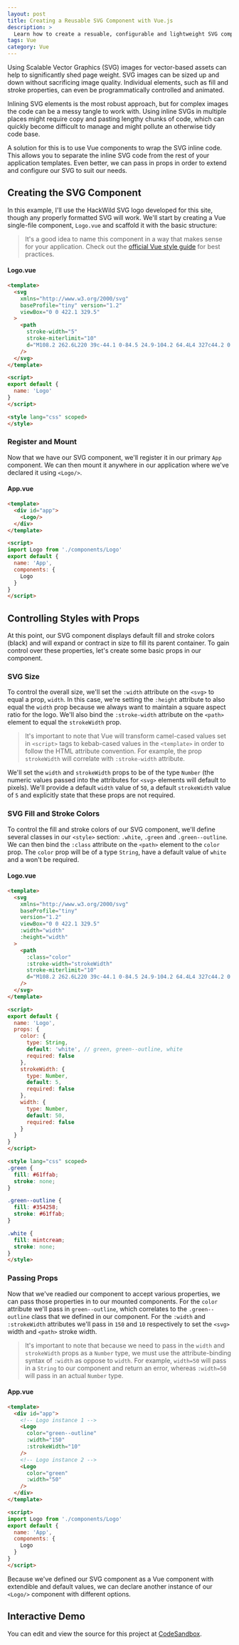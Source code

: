 ```yaml
---
layout: post
title: Creating a Reusable SVG Component with Vue.js
description: >
  Learn how to create a resuable, configurable and lightweight SVG component using Vue Single File Components.
tags: Vue
category: Vue
---
```


Using Scalable Vector Graphics (SVG) images for vector-based assets can help to significantly shed page weight. SVG images can be sized up and down without sacrificing image quality. Individual elements, such as fill and stroke properties, can even be programmatically controlled and animated.

Inlining SVG elements is the most robust approach, but for complex images the code can be a messy tangle to work with. Using inline SVGs in multiple places might require copy and pasting lengthy chunks of code, which can quickly become difficult to manage and might pollute an otherwise tidy code base.

A solution for this is to use Vue components to wrap the SVG inline code. This allows you to separate the inline SVG code from the rest of your application templates. Even better, we can pass in props in order to extend and configure our SVG to suit our needs.

## Creating the SVG Component

In this example, I'll use the HackWild SVG logo developed for this site, though any properly formatted SVG will work. We'll start by creating a Vue single-file component, `Logo.vue` and scaffold it with the basic structure:

> It's a good idea to name this component in a way that makes sense for your application. Check out the [official Vue style guide](https://vuejs.org/v2/style-guide/) for best practices.

#### Logo.vue

```html
<template>
  <svg
    xmlns="http://www.w3.org/2000/svg"
    baseProfile="tiny" version="1.2"
    viewBox="0 0 422.1 329.5"
  >
    <path
      stroke-width="5"
      stroke-miterlimit="10"
      d="M108.2 262.6L220 39c-44.1 0-84.5 24.9-104.2 64.4L4 327c44.2 0 84.5-24.9 104.2-64.4zM306.2 226.1L418 2.5c-44.1 0-84.5 24.9-104.2 64.4L202 290.5c44.2 0 84.5-24.9 104.2-64.4z"
    />
  </svg>
</template>

<script>
export default {
  name: 'Logo'
}
</script>

<style lang="css" scoped>
</style>
```

### Register and Mount

Now that we have our SVG component, we'll register it in our primary `App` component. We can then mount it anywhere in our application where we've declared it using `<Logo/>`.

#### App.vue

```html
<template>
  <div id="app">
    <Logo/>
  </div>
</template>

<script>
import Logo from './components/Logo'
export default {
  name: 'App',
  components: {
    Logo
  }
}
</script>
```

## Controlling Styles with Props

At this point, our SVG component displays default fill and stroke colors (black) and will expand or contract in size to fill its parent container. To gain control over these properties, let's create some basic props in our component.

### SVG Size

To control the overall size, we'll set the `:width` attribute on the `<svg>` to equal a prop, `width`. In this case, we're setting the `:height` attribute to also equal the `width` prop because we always want to maintain a square aspect ratio for the logo. We'll also bind the `:stroke-width` attribute on the `<path>` element to equal the `strokeWidth` prop.

> It's important to note that Vue will transform camel-cased values set in `<script>` tags to kebab-cased values in the `<template>` in order to follow the HTML attribute convention. For example, the prop `strokeWidth` will correlate with `:stroke-width` attribute.

We'll set the `width` and `strokeWidth` props to be of the type `Number` (the numeric values passed into the attributes for `<svg>` elements will default to pixels). We'll provide a default `width` value of `50`, a default `strokeWidth` value of `5` and explicitly state that these props are not required.

### SVG Fill and Stroke Colors

To control the fill and stroke colors of our SVG component, we'll define several classes in our `<style>` section: `.white`, `.green` and `.green--outline`. We can then bind the `:class` attribute on the `<path>` element to the `color` prop. The `color` prop will be of a type `String`, have a default value of `white` and a won't be required.

#### Logo.vue

```html
<template>
  <svg
    xmlns="http://www.w3.org/2000/svg"
    baseProfile="tiny"
    version="1.2"
    viewBox="0 0 422.1 329.5"
    :width="width"
    :height="width"
  >
    <path
      :class="color"
      :stroke-width="strokeWidth"
      stroke-miterlimit="10"
      d="M108.2 262.6L220 39c-44.1 0-84.5 24.9-104.2 64.4L4 327c44.2 0 84.5-24.9 104.2-64.4zM306.2 226.1L418 2.5c-44.1 0-84.5 24.9-104.2 64.4L202 290.5c44.2 0 84.5-24.9 104.2-64.4z"
    />
  </svg>
</template>

<script>
export default {
  name: 'Logo',
  props: {
    color: {
      type: String,
      default: 'white', // green, green--outline, white
      required: false
    },
    strokeWidth: {
      type: Number,
      default: 5,
      required: false
    },
    width: {
      type: Number,
      default: 50,
      required: false
    }
  }
}
</script>

<style lang="css" scoped>
.green {
  fill: #61ffab;
  stroke: none;
}

.green--outline {
  fill: #354258;
  stroke: #61ffab;
}

.white {
  fill: mintcream;
  stroke: none;
}
</style>
```

### Passing Props

Now that we've readied our component to accept various properties, we can pass those properties in to our mounted components. For the `color` attribute we'll pass in `green--outline`, which correlates to the `.green--outline` class that we defined in our component. For the `:width` and `:strokeWidth` attributes we'll pass in `150` and `10` respectively to set the `<svg>` width and `<path>` stroke width.

> It's important to note that because we need to pass in the `width` and `strokeWidth` props as a `Number` type, we must use the attribute-binding syntax of `:width` as oppose to `width`. For example, `width=50` will pass in a `String` to our component and return an error, whereas `:width=50` will pass in an actual `Number` type.

#### App.vue

```html
<template>
  <div id="app">
    <!-- Logo instance 1 -->
    <Logo
      color="green--outline"
      :width="150"
      :strokeWidth="10"
    />
    <!-- Logo instance 2 -->
    <Logo
      color="green"
      :width="50"
    />
  </div>
</template>

<script>
import Logo from './components/Logo'
export default {
  name: 'App',
  components: {
    Logo
  }
}
</script>
```

Because we've defined our SVG component as a Vue component with extendible and default values, we can declare another instance of our `<Logo/>` component with different options.

## Interactive Demo

You can edit and view the source for this project at <a href="https://codesandbox.io/s/p795vp4x7x" target="_blank" rel="noopener">CodeSandbox</a>.